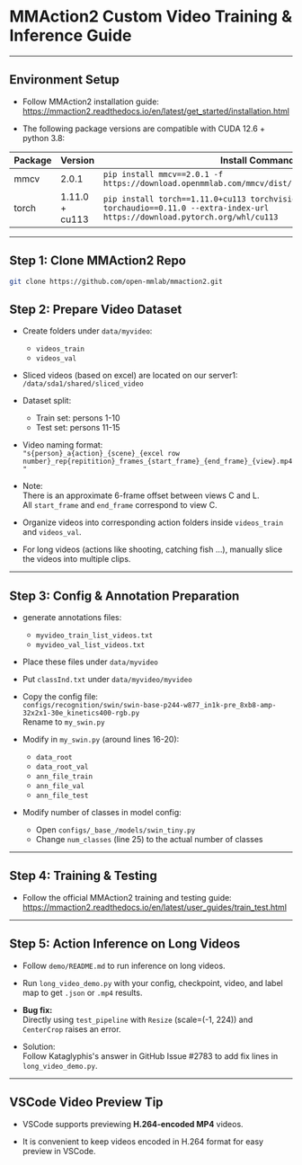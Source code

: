 # MMAction2 Custom Video Training & Inference Guide

---

## Environment Setup

- Follow MMAction2 installation guide:  
  https://mmaction2.readthedocs.io/en/latest/get_started/installation.html

- The following package versions are compatible with CUDA 12.6 + python 3.8:

| Package      | Version          | Install Command                                                                                   |
|--------------|------------------|-------------------------------------------------------------------------------------------------|
| mmcv         | 2.0.1            | `pip install mmcv==2.0.1 -f https://download.openmmlab.com/mmcv/dist/cu113/torch1.11/index.html` |
| torch        | 1.11.0 + cu113   | `pip install torch==1.11.0+cu113 torchvision==0.12.0+cu113 torchaudio==0.11.0 --extra-index-url https://download.pytorch.org/whl/cu113` |

---


## Step 1: Clone MMAction2 Repo

```bash
git clone https://github.com/open-mmlab/mmaction2.git
```

## Step 2: Prepare Video Dataset

- Create folders under `data/myvideo`:
  - `videos_train`
  - `videos_val`

- Sliced videos (based on excel) are located on our server1: `/data/sda1/shared/sliced_video`

- Dataset split:
  - Train set: persons 1-10
  - Test set: persons 11-15

- Video naming format:  
  `"s{person}_a{action}_{scene}_{excel row number}_rep{repitition}_frames_{start_frame}_{end_frame}_{view}.mp4"`

- Note:  
  There is an approximate 6-frame offset between views C and L.  
  All `start_frame` and `end_frame` correspond to view C.

- Organize videos into corresponding action folders inside `videos_train` and `videos_val`.

- For long videos (actions like shooting, catching fish …), manually slice the videos into multiple clips.

---

## Step 3: Config & Annotation Preparation

- generate annotations  files:  
  - `myvideo_train_list_videos.txt`  
  - `myvideo_val_list_videos.txt`

- Place these files under `data/myvideo`

- Put `classInd.txt` under `data/myvideo/myvideo`

- Copy the config file:  
  `configs/recognition/swin/swin-base-p244-w877_in1k-pre_8xb8-amp-32x2x1-30e_kinetics400-rgb.py`  
  Rename to `my_swin.py`

- Modify in `my_swin.py` (around lines 16-20):  
  - `data_root`  
  - `data_root_val`  
  - `ann_file_train`  
  - `ann_file_val`  
  - `ann_file_test`

- Modify number of classes in model config:  
  - Open `configs/_base_/models/swin_tiny.py`  
  - Change `num_classes` (line 25) to the actual number of classes

---

## Step 4: Training & Testing

- Follow the official MMAction2 training and testing guide:  
  https://mmaction2.readthedocs.io/en/latest/user_guides/train_test.html

---

## Step 5: Action Inference on Long Videos

- Follow `demo/README.md` to run inference on long videos.

- Run `long_video_demo.py` with your config, checkpoint, video, and label map to get `.json` or `.mp4` results.

- **Bug fix:**  
  Directly using `test_pipeline` with `Resize` (scale=(-1, 224)) and `CenterCrop` raises an error.

- Solution:  
  Follow Kataglyphis's answer in GitHub Issue #2783 to add fix lines in `long_video_demo.py`.

---


## VSCode Video Preview Tip

- VSCode supports previewing **H.264-encoded MP4** videos.

- It is convenient to keep videos encoded in H.264 format for easy preview in VSCode.


